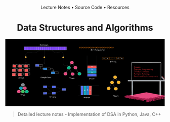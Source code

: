 <p align="center">Lecture Notes • Source Code • Resources</p>

<h1 align="center">Data Structures and Algorithms</h1>

![Image Alt Text](images/dsa1.webp)

> Detailed lecture notes - Implementation of DSA in Python, Java, C++
